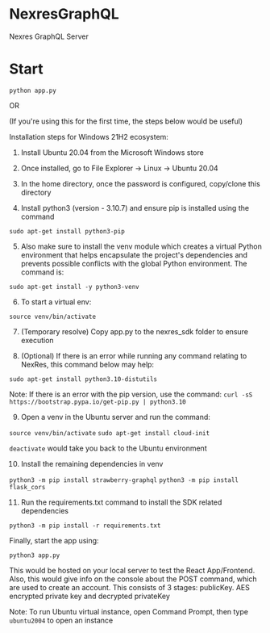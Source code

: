 # NexresGraphQL
Nexres GraphQL Server

# Start
`python app.py`

OR

(If you're using this for the first time, the steps below would be useful)

Installation steps for Windows 21H2 ecosystem:

1.  Install Ubuntu 20.04 from the Microsoft Windows store

2. Once installed, go to File Explorer -> Linux -> Ubuntu 20.04

3. In the home directory, once the password is configured, copy/clone this directory

4. Install python3 (version - 3.10.7) and ensure pip is installed using the command

`sudo apt-get install python3-pip`

5. Also make sure to install the venv module which creates a virtual Python environment that helps encapsulate the project's dependencies and prevents possible conflicts with the global Python environment. The command is:

`sudo apt-get install -y python3-venv`

6. To start a virtual env:

`source venv/bin/activate`

7. (Temporary resolve) Copy app.py to the nexres_sdk folder to ensure execution

8. (Optional) If there is an error while running any command relating to NexRes, this command below may help:

`sudo apt-get install python3.10-distutils`

Note: If there is an error with the pip version, use the command:
`curl -sS https://bootstrap.pypa.io/get-pip.py | python3.10`

9. Open a venv in the Ubuntu server and run the command: 

`source venv/bin/activate`
`sudo apt-get install cloud-init`

`deactivate` would take you back to the Ubuntu environment

10. Install the remaining dependencies in venv

`python3 -m pip install strawberry-graphql`
`python3 -m pip install flask_cors`

11. Run the requirements.txt command to install the SDK related dependencies

`python3 -m pip install -r requirements.txt`

Finally, start the app using:

`python3 app.py`

This would be hosted on your local server to test the React App/Frontend.
Also, this would give info on the console about the POST command, which are used to create an account. This consists of 3 stages: publicKey. AES encrypted private key and decrypted privateKey

Note: To run Ubuntu virtual instance, open Command Prompt, then type `ubuntu2004` to open an instance